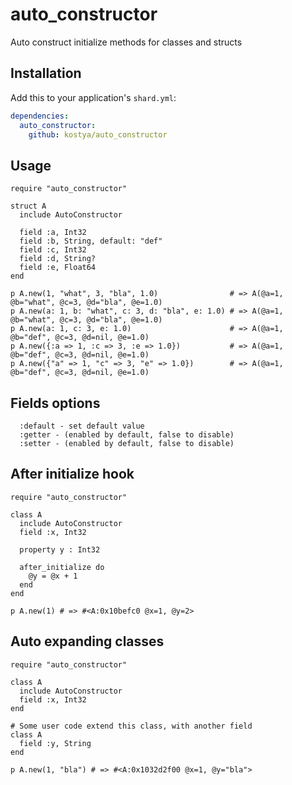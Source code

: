# auto_constructor

Auto construct initialize methods for classes and structs

## Installation

Add this to your application's `shard.yml`:

```yaml
dependencies:
  auto_constructor:
    github: kostya/auto_constructor
```

## Usage

```crystal
require "auto_constructor"

struct A
  include AutoConstructor

  field :a, Int32
  field :b, String, default: "def"
  field :c, Int32
  field :d, String?
  field :e, Float64
end

p A.new(1, "what", 3, "bla", 1.0)                # => A(@a=1, @b="what", @c=3, @d="bla", @e=1.0)
p A.new(a: 1, b: "what", c: 3, d: "bla", e: 1.0) # => A(@a=1, @b="what", @c=3, @d="bla", @e=1.0)
p A.new(a: 1, c: 3, e: 1.0)                      # => A(@a=1, @b="def", @c=3, @d=nil, @e=1.0)
p A.new({:a => 1, :c => 3, :e => 1.0})           # => A(@a=1, @b="def", @c=3, @d=nil, @e=1.0)
p A.new({"a" => 1, "c" => 3, "e" => 1.0})        # => A(@a=1, @b="def", @c=3, @d=nil, @e=1.0)
```

## Fields options

```
  :default - set default value
  :getter - (enabled by default, false to disable)
  :setter - (enabled by default, false to disable)
```

## After initialize hook

```crystal
require "auto_constructor"

class A
  include AutoConstructor
  field :x, Int32

  property y : Int32

  after_initialize do
    @y = @x + 1
  end
end

p A.new(1) # => #<A:0x10befc0 @x=1, @y=2>
```

## Auto expanding classes

```crystal
require "auto_constructor"

class A
  include AutoConstructor
  field :x, Int32
end

# Some user code extend this class, with another field
class A
  field :y, String
end

p A.new(1, "bla") # => #<A:0x1032d2f00 @x=1, @y="bla">
```